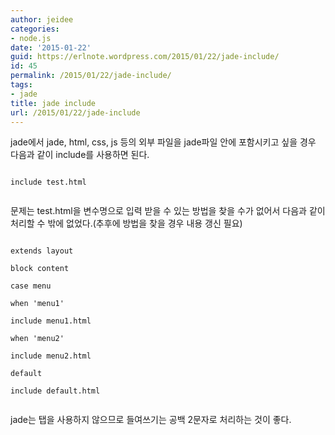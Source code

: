 ```yaml
---
author: jeidee
categories:
- node.js
date: '2015-01-22'
guid: https://erlnote.wordpress.com/2015/01/22/jade-include/
id: 45
permalink: /2015/01/22/jade-include/
tags:
- jade
title: jade include
url: /2015/01/22/jade-include
---
```


jade에서 jade, html, css, js 등의 외부 파일을 jade파일 안에 포함시키고 싶을 경우 다음과 같이 include를 사용하면 된다.

```
      
include test.html
  
```

문제는 test.html을 변수명으로 입력 받을 수 있는 방법을 찾을 수가 없어서 다음과 같이 처리할 수 밖에 없었다.(추후에 방법을 찾을 경우 내용 갱신 필요)

```
      
extends layout
      
block content
          
case menu
              
when 'menu1'
                  
include menu1.html
              
when 'menu2'
                  
include menu2.html
              
default
                  
include default.html
  
```

jade는 탭을 사용하지 않으므로 들여쓰기는 공백 2문자로 처리하는 것이 좋다.